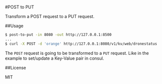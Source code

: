 #POST to PUT

Transform a POST request to a PUT request.

##Usage

```bash
$ post-to-put -in 8080 -out http://127.0.0.1:8500
...
$ curl -X POST -d 'orange' http://127.0.0.1:8080/v1/kv/web/dronestatus 
```

The `POST` request is going to be transformed to a `PUT` request. Like in the example to set/update a Key-Value pair in consul.


##License

MIT
